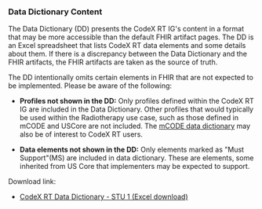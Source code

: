 ### Data Dictionary Content

The Data Dictionary (DD) presents the CodeX RT IG's content in a format that may be more accessible than the default FHIR artifact pages. The DD is an Excel spreadsheet that lists CodeX RT data elements and some details about them. If there is a discrepancy between the Data Dictionary and the FHIR artifacts, the FHIR artifacts are taken as the source of truth.

The DD intentionally omits certain elements in FHIR that are not expected to be implemented. Please be aware of the following:

* **Profiles not shown in the DD:** Only profiles defined within the CodeX RT IG are included in the Data Dictionary. Other profiles that would typically be used within the Radiotherapy use case, such as those defined in mCODE and USCore are not included.  The [mCODE data dictionary](https://hl7.org/fhir/us/mcode/STU2.1/dictionary.html) may also be of interest to CodeX RT users.

* **Data elements not shown in the DD:** Only elements marked as "Must Support"(MS) are included in data dictionary. These are elements, some inherited from US Core that implementers may be expected to support.

Download link:

* [CodeX RT Data Dictionary - STU 1 (Excel download)](CodexRTDataDictionary-STU1.xlsx)
